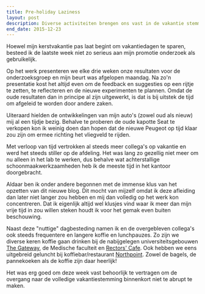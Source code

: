 ```yaml
---
title: Pre-holiday Laziness
layout: post
description: Diverse activiteiten brengen ons vast in de vakantie stemming.
end_date: 2015-12-23
---
```

Hoewel mijn kerstvakantie pas laat begint om vakantiedagen te sparen, besteed ik de laatste week niet zo serieus aan mijn promotie onderzoek als gebruikelijk.

<a name="more"></a>

Op het werk presenteren we elke drie weken onze resultaten voor de onderzoeksgroep en mijn beurt was afgelopen maandag. Na zo'n presentatie kost het altijd even om de feedback en suggesties op een rijtje te zetten, te reflecteren en de nieuwe experimenten te plannen. Omdat de oude resultaten dan in principe al zijn uitgewerkt, is dat is bij uitstek de tijd om afgeleid te worden door andere zaken.

Uiteraard hielden de ontwikkelingen van mijn auto's (zowel oud als nieuw) mij al een tijdje bezig. Behalve te proberen de oude kapotte Seat te verkopen kon ik weinig doen dan hopen dat de nieuwe Peugeot op tijd klaar zou zijn om ermee richting het vliegveld te rijden.

Met verloop van tijd vertrokken al steeds meer collega's op vakantie en werd het steeds stiller op de afdeling. Het was lang zo gezellig niet meer om nu alleen in het lab te werken, dus behalve wat achterstallige schoonmaakwerkzaamheden heb ik de meeste tijd in het kantoor doorgebracht. 

Aldaar ben ik onder andere begonnen met de immense klus van het opzetten van dit nieuwe blog. Dit mocht van mijzelf omdat ik deze afleiding dan later niet langer zou hebben en mij dan volledig op het werk kon concentreren. Dat ik eigenlijk altijd wel klusjes vind waar ik meer dan mijn vrije tijd in zou willen steken houdt ik voor het gemak even buiten beschouwing.

Naast deze "nuttige" dagbesteding namen ik en de overgebleven collega's ook steeds frequentere en langere koffie en lunchpauzes. Zo zijn we diverse keren koffie gaan drinken bij de nabijgelegen universiteitsgebouwen [The Gateway](http://www.discoverstandrews.com/view_Residential_Conference_Venues_The_Gateway.aspx), de Medische faculteit en [Rectors' Cafe](http://www.yourunion.net/union/cafesandbars/rectors/). Ook hebben we eens uitgebreid geluncht bij koffiebar/restaurant [Northpoint](http://www.tripadvisor.co.uk/Restaurant_Review-g186533-d1748584-Reviews-Northpoint-St_Andrews_Fife_Scotland.html). Zowel de bagels, de pannekoeken als de koffie zijn daar heerlijk!

Het was erg goed om deze week vast behoorlijk te vertragen om de overgang naar de volledige vakantiestemming binnenkort niet te abrupt te maken.